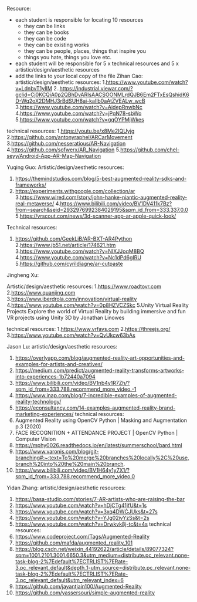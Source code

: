 Resource:
* each student is responsible for locating 10 resources
   * they can be links
   * they can be books
   * they can be code
   * they can be existing works
   * they can be people, places, things that inspire you
   * things you hate, things you love etc.
* each student will be responsible for 5 x technical resources and 5 x artistic/design/aesthetic resources
* add the links to your local copy of the file
Zihan Cao:
artistic/design/aesthetic resources:
1.https://www.youtube.com/watch?v=LdnbvT1yIIM
2..https://industrial.viewar.com/?gclid=Cj0KCQiA0p2QBhDvARIsAACSOONMLrdQJB6Em2FTxEsQshidK6D-Wq2oX2DMHJ3rBdSUH8ai-kaIlb0aAtZVEALw_wcB
3.https://www.youtube.com/watch?v=AidepRnwbNc
4.https://www.youtube.com/watch?v=jPqN78-sbWo
5.https://www.youtube.com/watch?v=gqOYPMjWkes




 technical resources:
1.https://youtu.be/x8Me2IQUyjg
2.https://github.com/antonyraphel/ARCarMovement
3.https://github.com/nesseratious/AR-Navigation
4.https://github.com/sofwerx/AR_Navigation
5.https://github.com/chel-seyy/Android-App-AR-Map-Navigation










Yuqing Guo:
Artistic/design/aesthetic resources:
1. https://themindstudios.com/blog/5-best-augmented-reality-sdks-and-frameworks/
2. https://experiments.withgoogle.com/collection/ar
3.https://www.wired.com/story/john-hanke-niantic-augmented-reality-real-metaverse/
4.https://www.bilibili.com/video/BV1DV411k7Bz?from=search&seid=2932976992384029195&spm_id_from=333.337.0.0
5.https://vrscout.com/news/3d-scanner-app-ar-apple-quick-look/


Technical resources:
1. https://github.com/GeekLiB/AR-BXT-AR4Python
2.https://www.jb51.net/article/174621.htm
3.https://www.youtube.com/watch?v=NIXJJoqM8BQ
4.https://www.youtube.com/watch?v=Nc1dPd6gIRU
5.https://github.com/cyrildiagne/ar-cutpaste






Jingheng Xu:


Artistic/design/aesthetic resources:
1.https://www.roadtovr.com
2.https://www.quanjing.com
3.https://www.iberdrola.com/innovation/virtual-reality
4.https://www.youtube.com/watch?v=0p8HZVCZSkc
5.Unity Virtual Reality Projects Explore the world of Virtual Reality by building immersive and fun VR projects using Unity 3D by Jonathan Linowes


technical resources:
1.https://www.vrfavs.com
2.https://threejs.org/
3.https://www.youtube.com/watch?v=QvUkcw63bAs






Jason Lu: 
artistic/design/aesthetic resources: 
1. https://overlyapp.com/blog/augmented-reality-art-opportunities-and-examples-for-artists-and-creatives/        
2. https://medium.com/predict/augmented-reality-transforms-artworks-into-experiences-1b72440a7094        
3. https://www.bilibili.com/video/BV1nb4y1R7Zh/?spm_id_from=333.788.recommend_more_video.-1        
4. https://www.inap.com/blog/7-incredible-examples-of-augmented-reality-technology/
5. https://econsultancy.com/14-examples-augmented-reality-brand-marketing-experiences/
technical resources:
1. Augmented Reality using OpenCV Python | Masking and Augmentation p.3 (2020)
2. FACE RECOGNITION  + ATTENDANCE PROJECT | OpenCV Python | Computer Vision
3. https://mphy0026.readthedocs.io/en/latest/summerschool/bard.html        
4. https://www.varonis.com/blog/git-branching#:~:text=To%20merge%20branches%20locally%2C%20use,branch%20into%20the%20main%20branch.        
5. https://www.bilibili.com/video/BV1H64y1y7X1/?spm_id_from=333.788.recommend_more_video.0 




Yidan Zhang:
artistic/design/aesthetic resources:
1. https://basa-studio.com/stories/7-AR-artists-who-are-raising-the-bar
2. https://www.youtube.com/watch?v=hDjCTg41jfU&t=1s
3. https://www.youtube.com/watch?v=3xq4DWCJUks&t=27s
4. https://www.youtube.com/watch?v=YJg02ivYzSs&t=2s
5. https://www.youtube.com/watch?v=Drwkvk8j-tc&t=4s
 technical resources:
1. https://www.codeproject.com/Tags/Augmented-Reality
2. https://github.com/mafda/augmented_reality_101
3. https://blog.csdn.net/weixin_44192622/article/details/89077324?spm=1001.2101.3001.6650.3&utm_medium=distribute.pc_relevant.none-task-blog-2%7Edefault%7ECTRLIST%7ERate-3.pc_relevant_default&depth_1-utm_source=distribute.pc_relevant.none-task-blog-2%7Edefault%7ECTRLIST%7ERate-3.pc_relevant_default&utm_relevant_index=6
4. https://github.com/jayantjain100/Augmented-Reality
5. https://github.com/yassersouri/simple-augmented-reality
